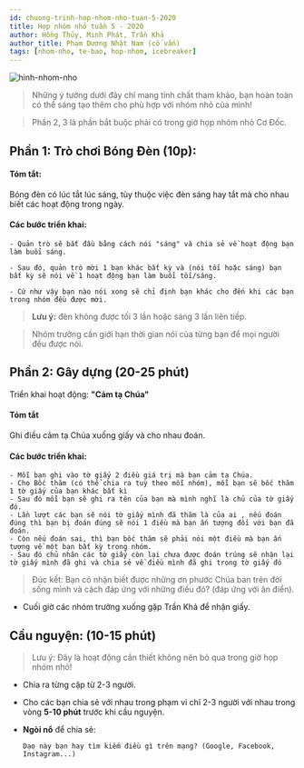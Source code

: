```yaml
---
id: chuong-trinh-hop-nhom-nho-tuan-5-2020
title: Họp nhóm nhỏ tuần 5 - 2020
author: Hồng Thủy, Minh Phát, Trần Khả
author_title: Phạm Dương Nhật Nam (cố vấn)
tags: [nhom-nho, te-bao, hop-nhom, icebreaker]
---
```


![hinh-nhom-nho](https://images.unsplash.com/photo-1529156069898-49953e39b3ac?ixlib=rb-1.2.1&ixid=eyJhcHBfaWQiOjEyMDd9&auto=format&fit=crop&w=3289&q=80)

> Những ý tưởng dưới đây chỉ mang tính chất tham khảo, bạn hoàn toàn có thể sáng tạo thêm cho phù hợp với nhóm nhỏ của mình!

> Phần 2, 3 là phần bắt buộc phải có trong giờ họp nhóm nhỏ Cơ Đốc.

## Phần 1: Trò chơi Bóng Đèn (10p):

#### Tóm tắt:
Bóng đèn có lúc tắt lúc sáng, tùy thuộc việc đèn sáng hay tắt mà cho nhau biết các hoạt động trong ngày.

#### Các bước triển khai:
    - Quản trò sẽ bắt đầu bằng cách nói "sáng" và chia sẻ về hoạt động bạn làm buổi sáng.

    - Sau đó, quản trò mời 1 bạn khác bất kỳ và (nói tối hoặc sáng) bạn bất kỳ sẽ nói về 1 hoạt động bạn làm buổi tối/sáng.

    - Cứ như vậy bạn nào nói xong sẽ chỉ định bạn khác cho đến khi các bạn trong nhóm đều được mời.

> **Lưu ý:** đèn không được tối 3 lần hoặc sáng 3 lần liên tiếp.

> Nhóm trưởng cần giới hạn thời gian nói của từng bạn để mọi người đều được nói.
  
## Phần 2: Gây dựng (20-25 phút)

Triển khai hoạt động: **"Cảm tạ Chúa"**

#### Tóm tắt
Ghi điều cảm tạ Chúa xuống giấy và cho nhau đoán.

#### Các bước triển khai:

    - Mỗi bạn ghi vào tờ giấy 2 điều giá trị mà bạn cảm tạ Chúa.
    - Cho Bốc thăm (có thể chia ra tuỳ theo mỗi nhóm), mỗi bạn sẽ bốc thăm 1 tờ giấy của bạn khác bất kì
    - Sau đó mỗi bạn sẽ ghi ra tên của bạn mà mình nghĩ là chủ của tờ giấy đó.
    - Lần lượt các bạn sẽ nói tờ giấy mình đã thăm là của ai , nếu đoán đúng thì bạn bị đoán đúng sẽ nói 1 điều mà bạn ấn tượng đối với bạn đã đoán.
    - Còn nếu đoán sai, thì bạn bốc thăm sẽ phải nói một điều mà bạn ấn tượng về một bạn bất kỳ trong nhóm.
    - Sau đó chủ nhân các tờ giấy còn lại chưa được đoán trúng sẽ nhận lại tờ giấy mình đã ghi và chia sẻ về điều mình đã ghi trong tờ giấy đó

> Đúc kết: Bạn có nhận biết được những ơn phước Chúa ban trên đời sống mình và cách đáp ứng với những điều đó? (đáp ứng với ân điển).

* Cuối giờ các nhóm trưởng xuống gặp Trần Khả để nhận giấy.

## Cầu nguyện: (10-15 phút)

> Lưu ý: Đây là hoạt động cần thiết không nên bỏ qua trong giờ họp nhóm nhỏ!

- Chia ra từng cặp từ 2-3 người.
- Cho các bạn chia sẻ với nhau trong phạm vi chỉ 2-3 người với nhau trong vòng **5-10 phút** trước khi cầu nguyện.
- **Ngòi nổ** để chia sẻ:

      Dạo này bạn hay tìm kiếm điều gì trên mạng? (Google, Facebook, Instagram...)
